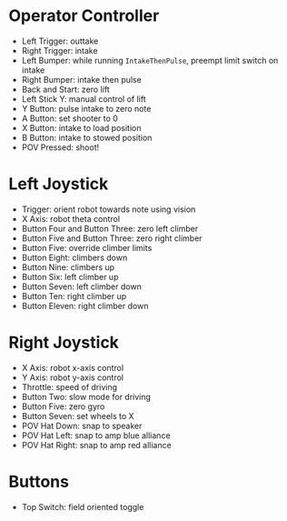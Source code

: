 # Operator Controller

- Left Trigger: outtake
- Right Trigger: intake
- Left Bumper: while running `IntakeThenPulse`, preempt limit switch on intake
- Right Bumper: intake then pulse
- Back and Start: zero lift
- Left Stick Y: manual control of lift
- Y Button: pulse intake to zero note
- A Button: set shooter to 0
- X Button: intake to load position
- B Button: intake to stowed position
- POV Pressed: shoot!

# Left Joystick

- Trigger: orient robot towards note using vision
- X Axis: robot theta control
- Button Four and Button Three: zero left climber
- Button Five and Button Three: zero right climber
- Button Five: override climber limits
- Button Eight: climbers down
- Button Nine: climbers up
- Button Six: left climber up
- Button Seven: left climber down
- Button Ten: right climber up
- Button Eleven: right climber down

# Right Joystick

- X Axis: robot x-axis control
- Y Axis: robot y-axis control
- Throttle: speed of driving
- Button Two: slow mode for driving
- Button Five: zero gyro
- Button Seven: set wheels to X
- POV Hat Down: snap to speaker
- POV Hat Left: snap to amp blue alliance
- POV Hat Right: snap to amp red alliance

# Buttons

- Top Switch: field oriented toggle
